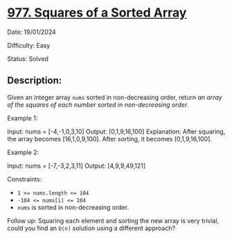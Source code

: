 # [977\. Squares of a Sorted Array](https://leetcode.com/problems/squares-of-a-sorted-array/)

Date: 19/01/2024

Difficulty: Easy

Status: Solved

## Description:

Given an integer array `nums` sorted in non-decreasing order, return *an array of the squares of each number sorted in non-decreasing order*.

Example 1:

Input: nums = [-4,-1,0,3,10]
Output: [0,1,9,16,100]
Explanation: After squaring, the array becomes [16,1,0,9,100].
After sorting, it becomes [0,1,9,16,100].

Example 2:

Input: nums = [-7,-3,2,3,11]
Output: [4,9,9,49,121]

Constraints:

-   `1 <= nums.length <= 104`
-   `-104 <= nums[i] <= 104`
-   `nums` is sorted in non-decreasing order.

Follow up: Squaring each element and sorting the new array is very trivial, could you find an `O(n)` solution using a different approach?